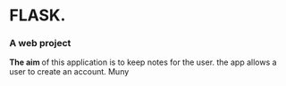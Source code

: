 # FLASK.
### A web project  <br />
<b> The aim </b> of this application is to keep notes for the user.
the app allows a user to create an account.
Muny
